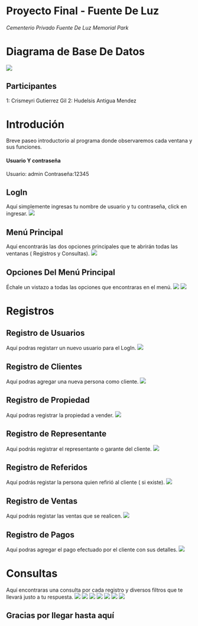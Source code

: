 # Proyecto Final - Fuente De Luz
######  Cementerio Privado Fuente De Luz Memorial Park
# Diagrama de Base De Datos
![](https://github.com/crismeyrig/Fuente-de-Luz/blob/master/Resources/DiagramaBD.jpeg)
## Participantes 
1: Crismeyri Gutierrez Gil
2: Hudelsis Antigua Mendez   
# Introdución 
Breve paseo introductorio al programa donde observaremos cada ventana y sus funciones.
#### Usuario Y contraseña 
Usuario: admin
Contraseña:12345
##  LogIn
Aquí simplemente ingresas tu nombre de usuario y tu contraseña, click en ingresar. 
![](https://github.com/crismeyrig/Fuente-de-Luz/blob/master/Resources/CapLogin.png)
## Menú Principal 
Aquí encontrarás las dos opciones principales que te abrirán todas las ventanas ( Registros y Consultas).
![](https://github.com/crismeyrig/Fuente-de-Luz/blob/master/Resources/MenuPrincipal.png)
## Opciones Del Menú Principal 
Échale un vistazo a todas las opciones que encontraras en el menú.
![](https://github.com/crismeyrig/Fuente-de-Luz/blob/master/Resources/OpcionRegistros.png)
![](https://github.com/crismeyrig/Fuente-de-Luz/blob/master/Resources/OpcionConsultas.png)
# Registros 
## Registro de Usuarios   
Aquí podras registarr un nuevo usuario para el LogIn.
![](https://github.com/crismeyrig/Fuente-de-Luz/blob/master/Resources/CapRegistroUsuario.png)
## Registro de Clientes 
Aquí podras agregar una nueva persona como cliente.
![](https://github.com/crismeyrig/Fuente-de-Luz/blob/master/Resources/CapRegistroCliente.png)
## Registro de Propiedad 
Aquí podras registrar la propiedad a vender.
![](https://github.com/crismeyrig/Fuente-de-Luz/blob/master/Resources/CaoRegistroPropiedad.png)
## Registro de Representante 
Aquí podrás registrar el representante o garante del cliente.
![](https://github.com/crismeyrig/Fuente-de-Luz/blob/master/Resources/CapRegistroRepresentante.png)
## Registro de Referidos 
Aquí podrás registar la persona quien refirió al cliente ( si existe).
![](https://github.com/crismeyrig/Fuente-de-Luz/blob/master/Resources/CapRegistroRefereridos.png)
## Registro de Ventas 
Aquí podrás registar las ventas que se realicen.
![](https://github.com/crismeyrig/Fuente-de-Luz/blob/master/Resources/CapRegistroVentas.png)
## Registro de Pagos 
Aquí podras agregar el pago efectuado por el cliente con sus detalles.
![](https://github.com/crismeyrig/Fuente-de-Luz/blob/master/Resources/CapRegistroPagos.png)
# Consultas 
Aquí encontraras una consulta por cada registro y diversos filtros que te llevará justo a tu respuesta.
![](https://github.com/crismeyrig/Fuente-de-Luz/blob/master/Resources/ConsuClientes.png)
![](https://github.com/crismeyrig/Fuente-de-Luz/blob/master/Resources/ConsuUsuario.png)
![](https://github.com/crismeyrig/Fuente-de-Luz/blob/master/Resources/ConsuReferidos.png)
![](https://github.com/crismeyrig/Fuente-de-Luz/blob/master/Resources/ConsuRepresentantes.png)
![](https://github.com/crismeyrig/Fuente-de-Luz/blob/master/Resources/ConsuPropiedades.png)
![](https://github.com/crismeyrig/Fuente-de-Luz/blob/master/Resources/ConsuVentas.png)
![](https://github.com/crismeyrig/Fuente-de-Luz/blob/master/Resources/ConsuPagos.png)
##  Gracias por llegar hasta aquí